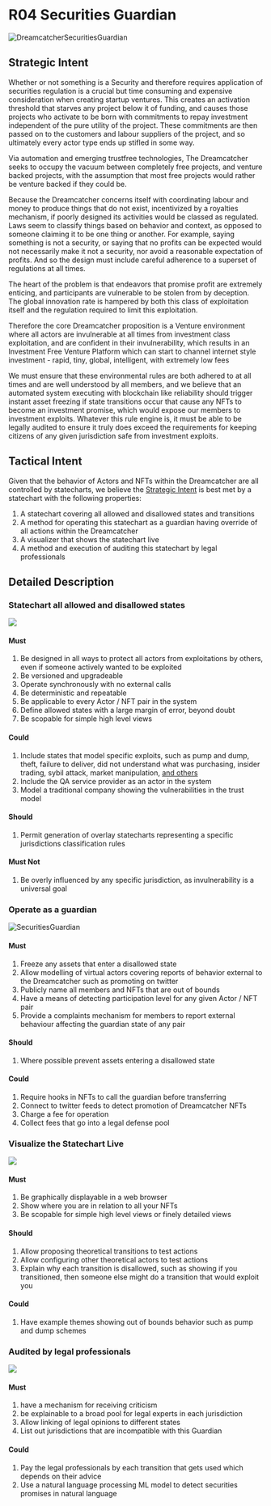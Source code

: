 # R04 Securities Guardian

![DreamcatcherSecuritiesGuardian](/nfts/DreamcatcherSecuritiesGuardian.png)

## Strategic Intent

Whether or not something is a Security and therefore requires application of securities regulation is a crucial but time consuming and expensive consideration when creating startup ventures. This creates an activation threshold that starves any project below it of funding, and causes those projects who activate to be born with commitments to repay investment independent of the pure utility of the project. These commitments are then passed on to the customers and labour suppliers of the project, and so ultimately every actor type ends up stifled in some way.

Via automation and emerging trustfree technologies, The Dreamcatcher seeks to occupy the vacuum between completely free projects, and venture backed projects, with the assumption that most free projects would rather be venture backed if they could be.

Because the Dreamcatcher concerns itself with coordinating labour and money to produce things that do not exist, incentivized by a royalties mechanism, if poorly designed its activities would be classed as regulated. Laws seem to classify things based on behavior and context, as opposed to someone claiming it to be one thing or another. For example, saying something is not a security, or saying that no profits can be expected would not necessarily make it not a security, nor avoid a reasonable expectation of profits. And so the design must include careful adherence to a superset of regulations at all times.

The heart of the problem is that endeavors that promise profit are extremely enticing, and participants are vulnerable to be stolen from by deception. The global innovation rate is hampered by both this class of exploitation itself and the regulation required to limit this exploitation.

Therefore the core Dreamcatcher proposition is a Venture environment where all actors are invulnerable at all times from investment class exploitation, and are confident in their invulnerability, which results in an Investment Free Venture Platform which can start to channel internet style investment - rapid, tiny, global, intelligent, with extremely low fees

We must ensure that these environmental rules are both adhered to at all times and are well understood by all members, and we believe that an automated system executing with blockchain like reliability should trigger instant asset freezing if state transitions occur that cause any NFTs to become an investment promise, which would expose our members to investment exploits. Whatever this rule engine is, it must be able to be legally audited to ensure it truly does exceed the requirements for keeping citizens of any given jurisdiction safe from investment exploits.

## Tactical Intent

Given that the behavior of Actors and NFTs within the Dreamcatcher are all controlled by statecharts, we believe the [Strategic Intent](#strategic-intent) is best met by a statechart with the following properties:

1. A statechart covering all allowed and disallowed states and transitions
1. A method for operating this statechart as a guardian having override of all actions within the Dreamcatcher
1. A visualizer that shows the statechart live
1. A method and execution of auditing this statechart by legal professionals

## Detailed Description

### Statechart all allowed and disallowed states

![](/nfts/StatechartAllStates.png)

#### Must

1. Be designed in all ways to protect all actors from exploitations by others, even if someone actively wanted to be exploited
1. Be versioned and upgradeable
1. Operate synchronously with no external calls
1. Be deterministic and repeatable
1. Be applicable to every Actor / NFT pair in the system
1. Define allowed states with a large margin of error, beyond doubt
1. Be scopable for simple high level views

#### Could

1. Include states that model specific exploits, such as pump and dump, theft, failure to deliver, did not understand what was purchasing, insider trading, sybil attack, market manipulation, [and others](https://en.wikipedia.org/wiki/Securities_fraud)
1. Include the QA service provider as an actor in the system
1. Model a traditional company showing the vulnerabilities in the trust model

#### Should

1. Permit generation of overlay statecharts representing a specific jurisdictions classification rules

#### Must Not

1. Be overly influenced by any specific jurisdiction, as invulnerability is a universal goal

### Operate as a guardian

![SecuritiesGuardian](/nfts/OperateAsAGuardian.png)

#### Must

1. Freeze any assets that enter a disallowed state
1. Allow modelling of virtual actors covering reports of behavior external to the Dreamcatcher such as promoting on twitter
1. Publicly name all members and NFTs that are out of bounds
1. Have a means of detecting participation level for any given Actor / NFT pair
1. Provide a complaints mechanism for members to report external behaviour affecting the guardian state of any pair

#### Should

1. Where possible prevent assets entering a disallowed state

#### Could

1. Require hooks in NFTs to call the guardian before transferring
1. Connect to twitter feeds to detect promotion of Dreamcatcher NFTs
1. Charge a fee for operation
1. Collect fees that go into a legal defense pool

### Visualize the Statechart Live

![](/nfts/VisualizeTheStatechartLive.png)

#### Must

1. Be graphically displayable in a web browser
1. Show where you are in relation to all your NFTs
1. Be scopable for simple high level views or finely detailed views

#### Should

1. Allow proposing theoretical transitions to test actions
1. Allow configuring other theoretical actors to test actions
1. Explain why each transition is disallowed, such as showing if you transitioned, then someone else might do a transition that would exploit you

#### Could

1. Have example themes showing out of bounds behavior such as pump and dump schemes

### Audited by legal professionals

![](/nfts/AuditByLegalProfessionals.png)

#### Must

1. have a mechanism for receiving criticism
1. be explainable to a broad pool for legal experts in each jurisdiction
1. Allow linking of legal opinions to different states
1. List out jurisdictions that are incompatible with this Guardian

#### Could

1. Pay the legal professionals by each transition that gets used which depends on their advice
1. Use a natural language processing ML model to detect securities promises in natural language
